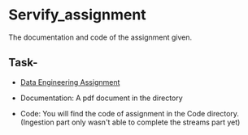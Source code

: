 # Servify_assignment
The documentation and code of the assignment given.

## Task- 
- [Data Engineering Assignment](https://github.com/servify/data-eng-assignment/)

- Documentation: A pdf document in the directory

- Code: You will find the code of assignment in the Code directory.(Ingestion part only wasn't able to complete the streams part yet)
